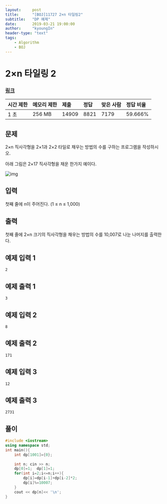 ```yaml
---
layout:     post
title:      "[BOJ]11727 2×n 타일링2"
subtitle:   "DP 예제"
date:       2019-03-21 19:00:00
author:     "kyoungIn"
header-type: "text"
tags:
    - Algorithm
    - BOJ
---
```

# 2×n 타일링 2 

### [링크](https://www.acmicpc.net/problem/11727)

| 시간 제한 | 메모리 제한 | 제출  | 정답 | 맞은 사람 | 정답 비율 |
| :-------- | :---------- | :---- | :--- | :-------- | :-------- |
| 1 초      | 256 MB      | 14909 | 8821 | 7179      | 59.666%   |

## 문제

2×n 직사각형을 2×1과 2×2 타일로 채우는 방법의 수를 구하는 프로그램을 작성하시오.

아래 그림은 2×17 직사각형을 채운 한가지 예이다.

![img](https://www.acmicpc.net/upload/images/t2n2122.gif)

## 입력

첫째 줄에 n이 주어진다. (1 ≤ n ≤ 1,000)

## 출력

첫째 줄에 2×n 크기의 직사각형을 채우는 방법의 수를 10,007로 나눈 나머지를 출력한다.

 

## 예제 입력 1 

```
2
```

## 예제 출력 1 

```
3
```

## 예제 입력 2 

```
8
```

## 예제 출력 2 

```
171
```

## 예제 입력 3 

```
12
```

## 예제 출력 3 

```
2731
```



## 풀이 

```cpp
#include <iostream>
using namespace std;
int main(){
    int dp[1001]={0};
    
    int n; cin >> n;
    dp[0]=1;  dp[1]=1;
    for(int i=2;i<=n;i++){
        dp[i]=dp[i-1]+dp[i-2]*2;
        dp[i]%=10007;
    }
    cout << dp[n]<< '\n';
}

```


